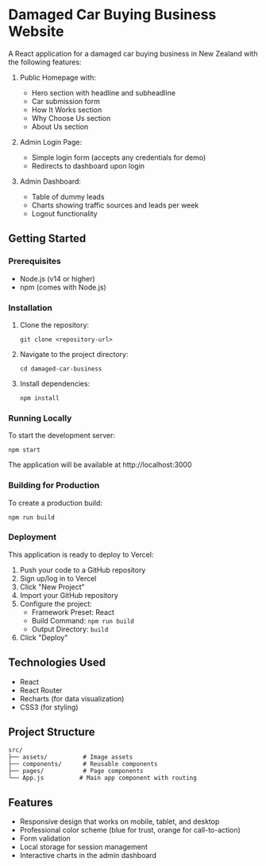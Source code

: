 # Damaged Car Buying Business Website

A React application for a damaged car buying business in New Zealand with the following features:

1. Public Homepage with:
   - Hero section with headline and subheadline
   - Car submission form
   - How It Works section
   - Why Choose Us section
   - About Us section

2. Admin Login Page:
   - Simple login form (accepts any credentials for demo)
   - Redirects to dashboard upon login

3. Admin Dashboard:
   - Table of dummy leads
   - Charts showing traffic sources and leads per week
   - Logout functionality

## Getting Started

### Prerequisites

- Node.js (v14 or higher)
- npm (comes with Node.js)

### Installation

1. Clone the repository:
   ```
   git clone <repository-url>
   ```

2. Navigate to the project directory:
   ```
   cd damaged-car-business
   ```

3. Install dependencies:
   ```
   npm install
   ```

### Running Locally

To start the development server:
```
npm start
```

The application will be available at http://localhost:3000

### Building for Production

To create a production build:
```
npm run build
```

### Deployment

This application is ready to deploy to Vercel:

1. Push your code to a GitHub repository
2. Sign up/log in to Vercel
3. Click "New Project"
4. Import your GitHub repository
5. Configure the project:
   - Framework Preset: React
   - Build Command: `npm run build`
   - Output Directory: `build`
6. Click "Deploy"

## Technologies Used

- React
- React Router
- Recharts (for data visualization)
- CSS3 (for styling)

## Project Structure

```
src/
├── assets/          # Image assets
├── components/      # Reusable components
├── pages/           # Page components
└── App.js          # Main app component with routing
```

## Features

- Responsive design that works on mobile, tablet, and desktop
- Professional color scheme (blue for trust, orange for call-to-action)
- Form validation
- Local storage for session management
- Interactive charts in the admin dashboard